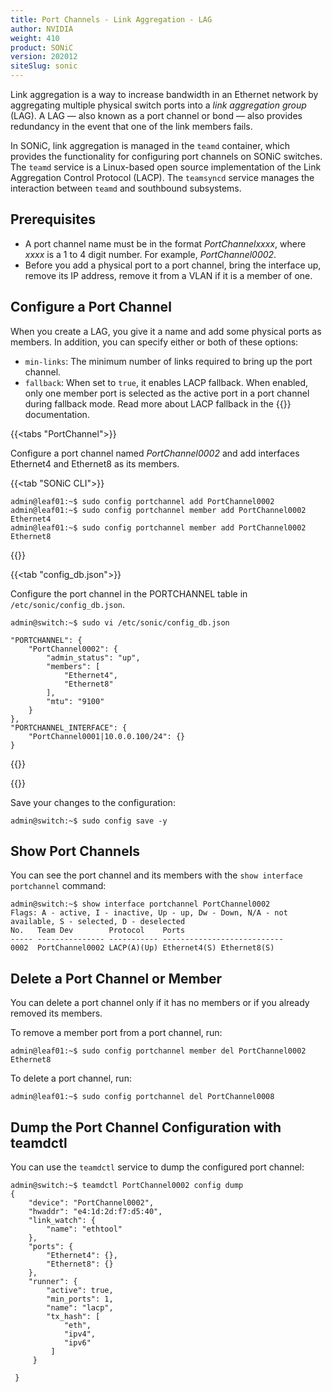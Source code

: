 ```yaml
---
title: Port Channels - Link Aggregation - LAG
author: NVIDIA
weight: 410
product: SONiC
version: 202012
siteSlug: sonic
---
```


Link aggregation is a way to increase bandwidth in an Ethernet network by aggregating multiple physical switch ports into a *link aggregation group* (LAG). A LAG &mdash; also known as a port channel or bond &mdash; also provides redundancy in the event that one of the link members fails.

In SONiC, link aggregation is managed in the `teamd` container, which provides the functionality for configuring port channels on SONiC switches. The `teamd` service is a Linux-based open source implementation of the Link Aggregation Control Protocol (LACP). The `teamsyncd` service manages the interaction between `teamd` and southbound subsystems.

## Prerequisites

- A port channel name must be in the format *PortChannelxxxx*, where *xxxx* is a 1 to 4 digit number. For example, *PortChannel0002*.
- Before you add a physical port to a port channel, bring the interface up, remove its IP address, remove it from a VLAN if it is a member of one.

## Configure a Port Channel

When you create a LAG, you give it a name and add some physical ports as members. In addition, you can specify either or both of these options:

- `min-links`: The minimum number of links required to bring up the port channel.
- `fallback`: When set to `true`, it enables LACP fallback. When enabled, only one member port is selected as the active port in a port channel during fallback mode. Read more about LACP fallback in the {{<exlink url="https://github.com/Azure/SONiC/blob/master/doc/lag/LACP%20Fallback%20Feature%20for%20SONiC_v0.5.md" text="Azure GitHub">}} documentation.

{{<tabs "PortChannel">}}

Configure a port channel named *PortChannel0002* and add interfaces Ethernet4 and Ethernet8 as its members.

{{<tab "SONiC CLI">}}

    admin@leaf01:~$ sudo config portchannel add PortChannel0002
    admin@leaf01:~$ sudo config portchannel member add PortChannel0002 Ethernet4
    admin@leaf01:~$ sudo config portchannel member add PortChannel0002 Ethernet8

{{</tab>}}

{{<tab "config_db.json">}}

Configure the port channel in the PORTCHANNEL table in `/etc/sonic/config_db.json`.

```
admin@switch:~$ sudo vi /etc/sonic/config_db.json

"PORTCHANNEL": {
    "PortChannel0002": {
        "admin_status": "up", 
        "members": [
            "Ethernet4",
            "Ethernet8"
        ], 
        "mtu": "9100"
    }
},
"PORTCHANNEL_INTERFACE": {
    "PortChannel0001|10.0.0.100/24": {}
}
```

{{</tab>}}

{{</tabs>}}

Save your changes to the configuration:

    admin@switch:~$ sudo config save -y

## Show Port Channels

You can see the port channel and its members with the `show interface portchannel` command:

    admin@switch:~$ show interface portchannel PortChannel0002
    Flags: A - active, I - inactive, Up - up, Dw - Down, N/A - not available, S - selected, D - deselected
    No.   Team Dev        Protocol    Ports
    ----- --------------- ----------- ---------------------------
    0002  PortChannel0002 LACP(A)(Up) Ethernet4(S) Ethernet8(S)

## Delete a Port Channel or Member

You can delete a port channel only if it has no members or if you already removed its members.

To remove a member port from a port channel, run:

    admin@leaf01:~$ sudo config portchannel member del PortChannel0002 Ethernet8

To delete a port channel, run:

    admin@leaf01:~$ sudo config portchannel del PortChannel0008

## Dump the Port Channel Configuration with teamdctl

You can use the `teamdctl` service to dump the configured port channel:

```
admin@switch:~$ teamdctl PortChannel0002 config dump
{
    "device": "PortChannel0002",
    "hwaddr": "e4:1d:2d:f7:d5:40",
    "link_watch": {
        "name": "ethtool"
    },
    "ports": {
        "Ethernet4": {},
        "Ethernet8": {}
    },
    "runner": {
        "active": true,
        "min_ports": 1,
        "name": "lacp",
        "tx_hash": [
            "eth",
            "ipv4",
            "ipv6"
         ]
     }

 }
```
